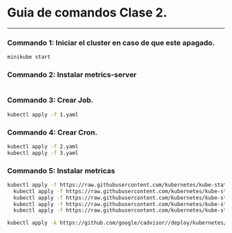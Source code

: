 # Guia de comandos Clase 2.

---

### Commando 1: Iniciar el cluster en caso de que este apagado.

```bash
minikube start
```

### Commando 2: Instalar metrics-server

```bash

```

### Commando 3: Crear Job.

```bash
kubectl apply -f 1.yaml
```

### Commando 4: Crear Cron.

```bash
kubectl apply -f 2.yaml
kubectl apply -f 3.yaml
```

### Commando 5: Instalar metricas

```bash
kubectl apply -f https://raw.githubusercontent.com/kubernetes/kube-state-metrics/master/examples/standard/service-account.yaml && \
  kubectl apply -f https://raw.githubusercontent.com/kubernetes/kube-state-metrics/master/examples/standard/cluster-role.yaml && \
  kubectl apply -f https://raw.githubusercontent.com/kubernetes/kube-state-metrics/master/examples/standard/cluster-role-binding.yaml && \
  kubectl apply -f https://raw.githubusercontent.com/kubernetes/kube-state-metrics/master/examples/standard/deployment.yaml && \
  kubectl apply -f https://raw.githubusercontent.com/kubernetes/kube-state-metrics/master/examples/standard/service.yaml

kubectl apply -k https://github.com/google/cadvisor//deploy/kubernetes/base
  
```
